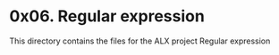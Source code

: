 # 0x06. Regular expression
This directory contains the files for the ALX project Regular expression
